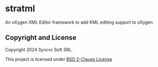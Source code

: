 stratml
=======

An oXygen XML Editor framework to add KML editing support to oXygen

Copyright and License
---------------------
Copyright 2024 Syncro Soft SRL.

This project is licensed under [BSD 2-Clause License](https://github.com/oxygenxml/stratml/blob/master/LICENSE)
